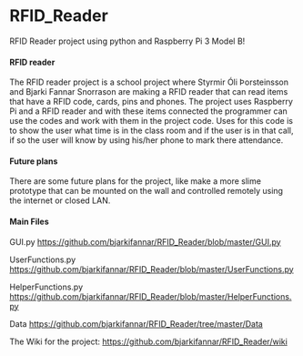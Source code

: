 # RFID_Reader
RFID Reader project using python and Raspberry Pi 3 Model B!

#### RFID reader

The RFID reader project is a school project where Styrmir Óli Þorsteinsson and Bjarki Fannar Snorrason are making a RFID reader that can read items that have a RFID code, cards, pins and phones.
The project uses Raspberry Pi and a RFID reader and with these items connected the programmer can use the codes and work with them in the project code.
Uses for this code is to show the user what time is in the class room and if the user is in that call, if so the user will know by using his/her phone to mark there attendance.

#### Future plans

There are some future plans for the project, like make a more slime prototype that can be mounted on the wall and controlled remotely using the internet or closed LAN.

#### Main Files

GUI.py https://github.com/bjarkifannar/RFID_Reader/blob/master/GUI.py

UserFunctions.py https://github.com/bjarkifannar/RFID_Reader/blob/master/UserFunctions.py

HelperFunctions.py https://github.com/bjarkifannar/RFID_Reader/blob/master/HelperFunctions.py

Data https://github.com/bjarkifannar/RFID_Reader/tree/master/Data

The Wiki for the project: https://github.com/bjarkifannar/RFID_Reader/wiki
